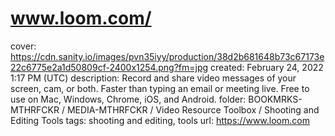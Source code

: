 # www.loom.com/

cover: https://cdn.sanity.io/images/pvn35iyy/production/38d2b681648b73c67173e22c6775e2a1d50809cf-2400x1254.png?fm=jpg
created: February 24, 2022 1:17 PM (UTC)
description: Record and share video messages of your screen, cam, or both. Faster than typing an email or meeting live. Free to use on Mac, Windows, Chrome, iOS, and Android.
folder: BOOKMRKS-MTHRFCKR / MEDIA-MTHRFCKR / Video Resource Toolbox / Shooting and Editing Tools
tags: shooting and editing, tools
url: https://www.loom.com